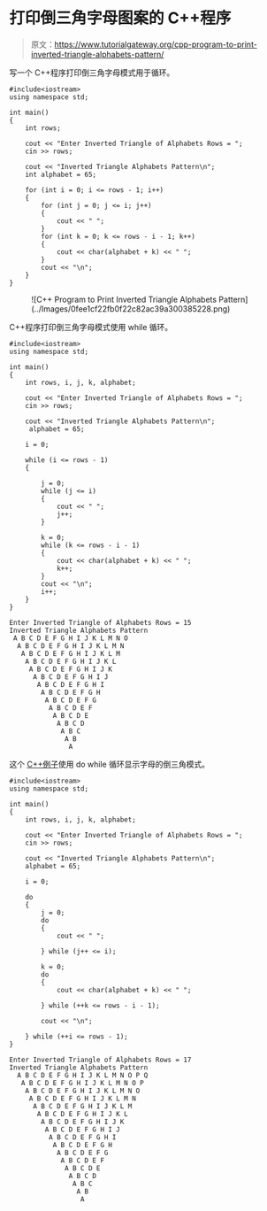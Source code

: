 # 打印倒三角字母图案的 C++程序

> 原文：<https://www.tutorialgateway.org/cpp-program-to-print-inverted-triangle-alphabets-pattern/>

写一个 C++程序打印倒三角字母模式用于循环。

```
#include<iostream>
using namespace std;

int main()
{
	int rows;

	cout << "Enter Inverted Triangle of Alphabets Rows = ";
	cin >> rows;

	cout << "Inverted Triangle Alphabets Pattern\n";
	int alphabet = 65;

	for (int i = 0; i <= rows - 1; i++)
	{
		for (int j = 0; j <= i; j++)
		{
			cout << " ";
		}
		for (int k = 0; k <= rows - i - 1; k++)
		{
			cout << char(alphabet + k) << " ";
		}
		cout << "\n";
	}
}
```

<figure class="wp-block-image size-large">![C++ Program to Print Inverted Triangle Alphabets Pattern](../Images/0fee1cf22fb0f22c82ac39a300385228.png)</figure>

C++程序打印倒三角字母模式使用 while 循环。

```
#include<iostream>
using namespace std;

int main()
{
	int rows, i, j, k, alphabet;

	cout << "Enter Inverted Triangle of Alphabets Rows = ";
	cin >> rows;

	cout << "Inverted Triangle Alphabets Pattern\n";
	 alphabet = 65;

	i = 0;

	while (i <= rows - 1)
	{

		j = 0;
		while (j <= i)
		{
			cout << " ";
			j++;
		}

		k = 0;
		while (k <= rows - i - 1)
		{
			cout << char(alphabet + k) << " ";
			k++;
		}
		cout << "\n";
		i++;
	}
}
```

```
Enter Inverted Triangle of Alphabets Rows = 15
Inverted Triangle Alphabets Pattern
 A B C D E F G H I J K L M N O 
  A B C D E F G H I J K L M N 
   A B C D E F G H I J K L M 
    A B C D E F G H I J K L 
     A B C D E F G H I J K 
      A B C D E F G H I J 
       A B C D E F G H I 
        A B C D E F G H 
         A B C D E F G 
          A B C D E F 
           A B C D E 
            A B C D 
             A B C 
              A B 
               A 
```

这个 [C++例子](https://www.tutorialgateway.org/cpp-programs/)使用 do while 循环显示字母的倒三角模式。

```
#include<iostream>
using namespace std;

int main()
{
	int rows, i, j, k, alphabet;

	cout << "Enter Inverted Triangle of Alphabets Rows = ";
	cin >> rows;

	cout << "Inverted Triangle Alphabets Pattern\n";
	alphabet = 65;

	i = 0;

	do
	{
		j = 0;
		do
		{
			cout << " ";

		} while (j++ <= i);

		k = 0;
		do
		{
			cout << char(alphabet + k) << " ";

		} while (++k <= rows - i - 1);

		cout << "\n";

	} while (++i <= rows - 1);
}
```

```
Enter Inverted Triangle of Alphabets Rows = 17
Inverted Triangle Alphabets Pattern
  A B C D E F G H I J K L M N O P Q 
   A B C D E F G H I J K L M N O P 
    A B C D E F G H I J K L M N O 
     A B C D E F G H I J K L M N 
      A B C D E F G H I J K L M 
       A B C D E F G H I J K L 
        A B C D E F G H I J K 
         A B C D E F G H I J 
          A B C D E F G H I 
           A B C D E F G H 
            A B C D E F G 
             A B C D E F 
              A B C D E 
               A B C D 
                A B C 
                 A B 
                  A 
```